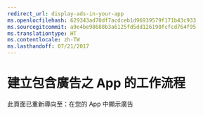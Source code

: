 ```yaml
---
redirect_url: display-ads-in-your-app
ms.openlocfilehash: 629343ad70df7acdceb1d96939579f171b43c933
ms.sourcegitcommit: a9e4be98688b3a6125fd5dd126190fcfcd764f95
ms.translationtype: HT
ms.contentlocale: zh-TW
ms.lasthandoff: 07/21/2017
---
```

# <a name="workflows-for-creating-apps-with-ads"></a>建立包含廣告之 App 的工作流程

此頁面已重新導向至：在您的 App 中顯示廣告
